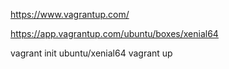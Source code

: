 

https://www.vagrantup.com/

https://app.vagrantup.com/ubuntu/boxes/xenial64

vagrant init ubuntu/xenial64
vagrant up
